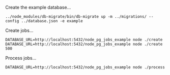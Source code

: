 Create the example database...

```shell
../node_modules/db-migrate/bin/db-migrate up -m ../migrations/ --config ../database.json -e example
```

Create jobs...

```shell
DATABASE_URL=http://localhost:5432/node_pg_jobs_example node ./create
DATABASE_URL=http://localhost:5432/node_pg_jobs_example node ./create 500
```

Process jobs...
```shell
DATABASE_URL=http://localhost:5432/node_pg_jobs_example node ./process
```
